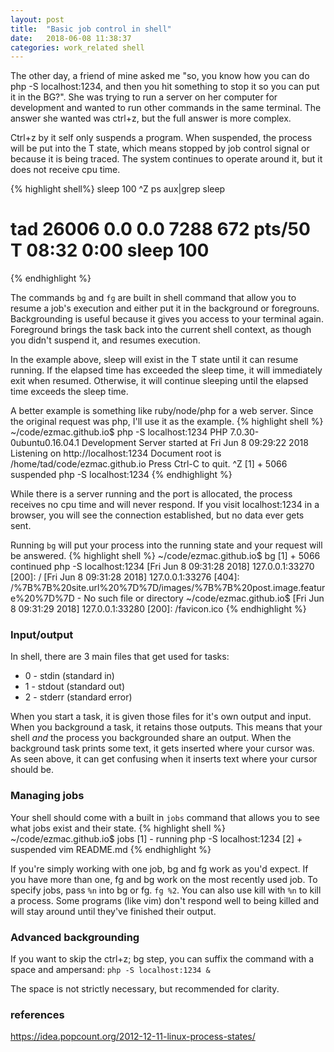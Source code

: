 ```yaml
---
layout: post
title:  "Basic job control in shell"
date:   2018-06-08 11:38:37
categories: work_related shell
---
```


The other day, a friend of mine asked me "so, you know how you can do php -S localhost:1234, and then you hit something to stop it so you can put it in the BG?".  She was trying to run a server on her computer for development and wanted to run other commands in the same terminal.  The answer she wanted was ctrl+z, but the full answer is more complex.


Ctrl+z by it self only suspends a program.  When suspended, the process will be put into the T state, which means stopped by job control signal or because it is being traced.  The system continues to operate around it, but it does not receive cpu time.

{% highlight shell%}
sleep 100
^Z
ps aux|grep sleep
# tad      26006  0.0  0.0   7288   672 pts/50   T    08:32   0:00 sleep 100
{% endhighlight %}

The commands `bg` and `fg` are built in shell command that allow you to resume a job's execution and either put it in the background or foregrouns. Backgrounding is useful because it gives you access to your terminal again.  Foreground brings the task back into the current shell context, as though you didn't suspend it, and resumes execution.

In the example above, sleep will exist in the T state until it can resume running.  If the elapsed time has exceeded the sleep time, it will immediately exit when resumed.  Otherwise, it will continue sleeping until the elapsed time exceeds the sleep time.

A better example is something like ruby/node/php for a web server.  Since the original request was php, I'll use it as the example.
{% highlight shell %}
~/code/ezmac.github.io$ php -S localhost:1234
PHP 7.0.30-0ubuntu0.16.04.1 Development Server started at Fri Jun  8 09:29:22 2018
Listening on http://localhost:1234
Document root is /home/tad/code/ezmac.github.io
Press Ctrl-C to quit.
^Z
[1]  + 5066 suspended  php -S localhost:1234
{% endhighlight %}

While there is a server running and the port is allocated, the process receives no cpu time and will never respond.  If you visit localhost:1234 in a browser, you will see the connection established, but no data ever gets sent.

Running `bg` will put your process into the running state and your request will be answered.
{% highlight shell %}
~/code/ezmac.github.io$ bg
[1]  + 5066 continued  php -S localhost:1234
[Fri Jun  8 09:31:28 2018] 127.0.0.1:33270 [200]: /
[Fri Jun  8 09:31:28 2018] 127.0.0.1:33276 [404]: /%7B%7B%20site.url%20%7D%7D/images/%7B%7B%20post.image.feature%20%7D%7D - No such file or directory
~/code/ezmac.github.io$ [Fri Jun  8 09:31:29 2018] 127.0.0.1:33280 [200]: /favicon.ico
{% endhighlight %}

### Input/output

In shell, there are 3 main files that get used for tasks:

 - 0 - stdin (standard in)
 - 1 - stdout (standard out)
 - 2 - stderr (standard error)

When you start a task, it is given those files for it's own output and input.  When you background a task, it retains those outputs.  This means that your shell _and_ the process you backgrounded share an output.  When the background task prints some text, it gets inserted where your cursor was.  As seen above, it can get confusing when it inserts text where your cursor should be.

### Managing jobs

Your shell should come with a built in `jobs` command that allows you to see what jobs exist and their state.
{% highlight shell %}
~/code/ezmac.github.io$ jobs
[1]  - running    php -S localhost:1234
[2]  + suspended  vim README.md
{% endhighlight %}

If you're simply working with one job, bg and fg work as you'd expect.  If you have more than one, fg and bg work on the most recently used job.  To specify jobs, pass `%n` into bg or fg.  `fg %2`.  You can also use kill with `%n` to kill a process.  Some programs (like vim) don't respond well to being killed and will stay around until they've finished their output.

### Advanced backgrounding

If you want to skip the ctrl+z; bg step, you can suffix the command with a space and ampersand:
`php -S localhost:1234 &`

The space is not strictly necessary, but recommended for clarity.



### references
https://idea.popcount.org/2012-12-11-linux-process-states/


